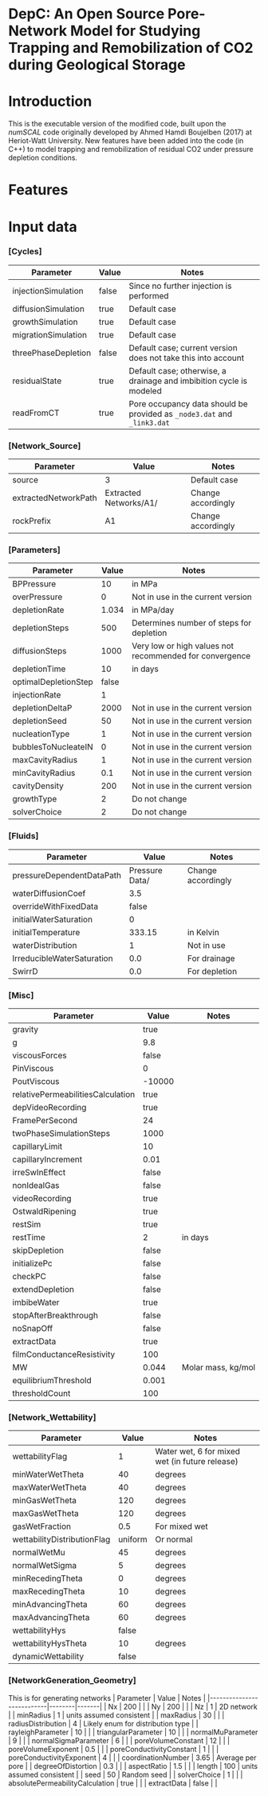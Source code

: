 # DepC: An Open Source Pore-Network Model for Studying Trapping and Remobilization of CO2 during Geological Storage

# Introduction
This is the executable version of the modified code, built upon the *numSCAL* code originally developed by Ahmed Hamdi Boujelben (2017) at Heriot-Watt University. New features have been added into the code (in C++) to model trapping and remobilization of residual CO2 under pressure depletion conditions.

# Features


# Input data
### [Cycles]

| Parameter              | Value   | Notes                                                                 |
|------------------------|---------|-----------------------------------------------------------------------|
| injectionSimulation    | false   | Since no further injection is performed                              |
| diffusionSimulation    | true    | Default case                                                          |
| growthSimulation       | true    | Default case                                                          |
| migrationSimulation    | true    | Default case                                                          |
| threePhaseDepletion    | false   | Default case; current version does not take this into account         |
| residualState          | true    | Default case; otherwise, a drainage and imbibition cycle is modeled  |
| readFromCT             | true    | Pore occupancy data should be provided as `_node3.dat` and `_link3.dat` |

### [Network_Source]

| Parameter              | Value                       | Notes                   |
|------------------------|-----------------------------|-------------------------|
| source                 | 3                           | Default case            |
| extractedNetworkPath   | Extracted Networks/A1/      | Change accordingly      |
| rockPrefix             | A1                          | Change accordingly      |

### [Parameters]

| Parameter              | Value    | Notes                                                                 |
|------------------------|----------|-----------------------------------------------------------------------|
| BPPressure             | 10       | in MPa                                                                |
| overPressure           | 0        | Not in use in the current version                                     |
| depletionRate          | 1.034    | in MPa/day                                                            |
| depletionSteps         | 500      | Determines number of steps for depletion                              |
| diffusionSteps         | 1000     | Very low or high values not recommended for convergence               |
| depletionTime          | 10       | in days                                                               |
| optimalDepletionStep   | false    |                                                                       |
| injectionRate          | 1        |                                                                       |
| depletionDeltaP        | 2000     | Not in use in the current version                                     |
| depletionSeed          | 50       | Not in use in the current version                                     |
| nucleationType         | 1        | Not in use in the current version                                     |
| bubblesToNucleateIN    | 0        | Not in use in the current version                                     |
| maxCavityRadius        | 1        | Not in use in the current version                                     |
| minCavityRadius        | 0.1      | Not in use in the current version                                     |
| cavityDensity          | 200      | Not in use in the current version                                     |
| growthType             | 2        | Do not change                                                         |
| solverChoice           | 2        | Do not change                                                         |

### [Fluids]

| Parameter                   | Value         | Notes |
|----------------------------|---------------|-------|
| pressureDependentDataPath  | Pressure Data/| Change accordingly      |
| waterDiffusionCoef         | 3.5           |       |
| overrideWithFixedData      | false         |       |
| initialWaterSaturation     | 0             |       |
| initialTemperature         | 333.15        | in Kelvin |
| waterDistribution          | 1             | Not in use      |
| IrreducibleWaterSaturation | 0.0           | For drainage     |
| SwirrD                     | 0.0           | For depletion     |

### [Misc]

| Parameter                         | Value     | Notes |
|----------------------------------|-----------|-------|
| gravity                          | true      |       |
| g                                | 9.8       |       |
| viscousForces                    | false     |       |
| PinViscous                       | 0         |       |
| PoutViscous                      | -10000    |       |
| relativePermeabilitiesCalculation| true      |       |
| depVideoRecording                | true      |       |
| FramePerSecond                   | 24        |       |
| twoPhaseSimulationSteps          | 1000      |       |
| capillaryLimit                   | 10        |       |
| capillaryIncrement               | 0.01      |       |
| irreSwInEffect                   | false     |       |
| nonIdealGas                      | false     |       |
| videoRecording                   | true      |       |
| OstwaldRipening                 | true      |       |
| restSim                          | true      |       |
| restTime                         | 2         | in days |
| skipDepletion                    | false     |       |
| initializePc                     | false     |       |
| checkPC                          | false     |       |
| extendDepletion                  | false     |       |
| imbibeWater                      | true      |       |
| stopAfterBreakthrough            | false     |       |
| noSnapOff                        | false     |       |
| extractData                      | true      |       |
| filmConductanceResistivity       | 100       |       |
| MW                               | 0.044     | Molar mass, kg/mol |
| equilibriumThreshold             | 0.001     |       |
| thresholdCount                   | 100       |       |

### [Network_Wettability]

| Parameter                | Value   | Notes |
|-------------------------|---------|-------|
| wettabilityFlag         | 1       | Water wet, 6 for mixed wet (in future release)      |
| minWaterWetTheta        | 40      | degrees |
| maxWaterWetTheta        | 40      | degrees |
| minGasWetTheta          | 120     | degrees |
| maxGasWetTheta          | 120     | degrees |
| gasWetFraction          | 0.5     | For mixed wet      |
| wettabilityDistributionFlag | uniform | Or normal   |
| normalWetMu             | 45      | degrees |
| normalWetSigma          | 5       | degrees |
| minRecedingTheta        | 0       | degrees |
| maxRecedingTheta        | 10      | degrees |
| minAdvancingTheta       | 60      | degrees |
| maxAdvancingTheta       | 60      | degrees |
| wettabilityHys          | false   |       |
| wettabilityHysTheta     | 10      | degrees |
| dynamicWettability      | false   |       |

### [NetworkGeneration_Geometry]
This is for generating networks
| Parameter                  | Value  | Notes |
|---------------------------|--------|-------|
| Nx                        | 200    |       |
| Ny                        | 200    |       |
| Nz                        | 1      | 2D network |
| minRadius                 | 1      | units assumed consistent |
| maxRadius                 | 30     |       |
| radiusDistribution        | 4      | Likely enum for distribution type |
| rayleighParameter         | 10     |       |
| triangularParameter       | 10     |       |
| normalMuParameter         | 9      |       |
| normalSigmaParameter      | 6      |       |
| poreVolumeConstant        | 12     |       |
| poreVolumeExponent        | 0.5    |       |
| poreConductivityConstant  | 1      |       |
| poreConductivityExponent  | 4      |       |
| coordinationNumber        | 3.65   | Average per pore |
| degreeOfDistortion        | 0.3    |       |
| aspectRatio               | 1.5    |       |
| length                    | 100    | units assumed consistent |
| seed                      | 50     | Random seed |
| solverChoice              | 1      |       |
| absolutePermeabilityCalculation | true |  |
| extractData               | false  |       |
